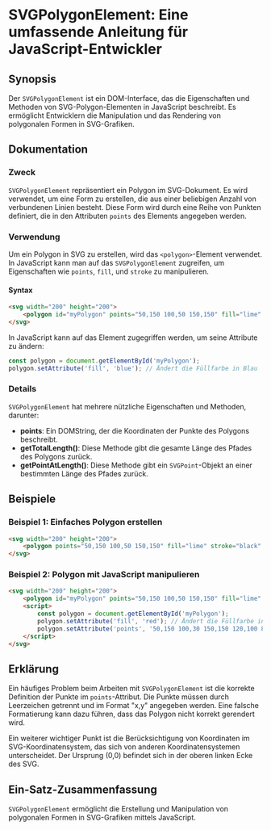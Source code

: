 <!--
Meta Description: # SVGPolygonElement: Eine umfassende Anleitung für JavaScript-Entwickler ## Synopsis Der `SVGPolygonElement` ist ein DOM-Interface, das die Eigenschaf...
Meta Keywords: polygon, die, svg, 150, ein
-->

# SVGPolygonElement: Eine umfassende Anleitung für JavaScript-Entwickler

## Synopsis
Der `SVGPolygonElement` ist ein DOM-Interface, das die Eigenschaften und Methoden von SVG-Polygon-Elementen in JavaScript beschreibt. Es ermöglicht Entwicklern die Manipulation und das Rendering von polygonalen Formen in SVG-Grafiken.

## Dokumentation
### Zweck
`SVGPolygonElement` repräsentiert ein Polygon im SVG-Dokument. Es wird verwendet, um eine Form zu erstellen, die aus einer beliebigen Anzahl von verbundenen Linien besteht. Diese Form wird durch eine Reihe von Punkten definiert, die in den Attributen `points` des Elements angegeben werden.

### Verwendung
Um ein Polygon in SVG zu erstellen, wird das `<polygon>`-Element verwendet. In JavaScript kann man auf das `SVGPolygonElement` zugreifen, um Eigenschaften wie `points`, `fill`, und `stroke` zu manipulieren.

#### Syntax
```html
<svg width="200" height="200">
    <polygon id="myPolygon" points="50,150 100,50 150,150" fill="lime" stroke="black" />
</svg>
```

In JavaScript kann auf das Element zugegriffen werden, um seine Attribute zu ändern:
```javascript
const polygon = document.getElementById('myPolygon');
polygon.setAttribute('fill', 'blue'); // Ändert die Füllfarbe in Blau
```

### Details
`SVGPolygonElement` hat mehrere nützliche Eigenschaften und Methoden, darunter:
- **points**: Ein DOMString, der die Koordinaten der Punkte des Polygons beschreibt.
- **getTotalLength()**: Diese Methode gibt die gesamte Länge des Pfades des Polygons zurück.
- **getPointAtLength()**: Diese Methode gibt ein `SVGPoint`-Objekt an einer bestimmten Länge des Pfades zurück.

## Beispiele
### Beispiel 1: Einfaches Polygon erstellen
```html
<svg width="200" height="200">
    <polygon points="50,150 100,50 150,150" fill="lime" stroke="black" />
</svg>
```

### Beispiel 2: Polygon mit JavaScript manipulieren
```html
<svg width="200" height="200">
    <polygon id="myPolygon" points="50,150 100,50 150,150" fill="lime" stroke="black" />
    <script>
        const polygon = document.getElementById('myPolygon');
        polygon.setAttribute('fill', 'red'); // Ändert die Füllfarbe in Rot
        polygon.setAttribute('points', '50,150 100,30 150,150 120,100 80,100'); // Ändert die Punkte
    </script>
</svg>
```

## Erklärung
Ein häufiges Problem beim Arbeiten mit `SVGPolygonElement` ist die korrekte Definition der Punkte im `points`-Attribut. Die Punkte müssen durch Leerzeichen getrennt und im Format "x,y" angegeben werden. Eine falsche Formatierung kann dazu führen, dass das Polygon nicht korrekt gerendert wird.

Ein weiterer wichtiger Punkt ist die Berücksichtigung von Koordinaten im SVG-Koordinatensystem, das sich von anderen Koordinatensystemen unterscheidet. Der Ursprung (0,0) befindet sich in der oberen linken Ecke des SVG.

## Ein-Satz-Zusammenfassung
`SVGPolygonElement` ermöglicht die Erstellung und Manipulation von polygonalen Formen in SVG-Grafiken mittels JavaScript.